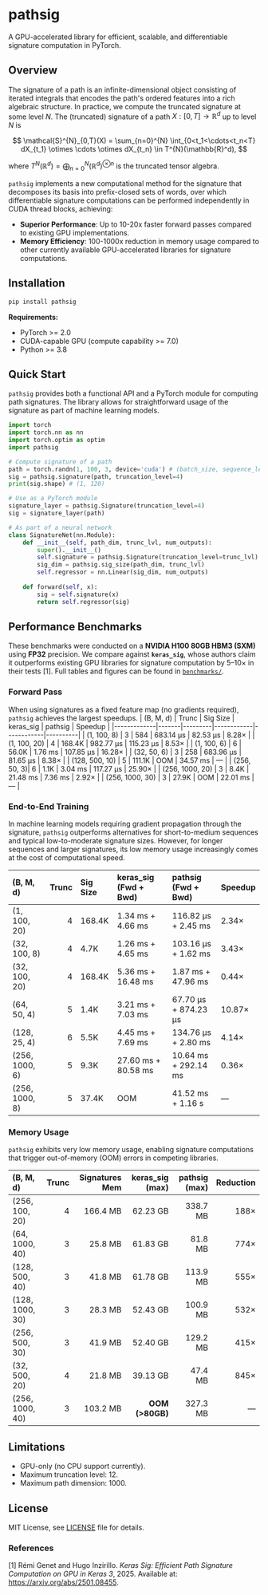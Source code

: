 # pathsig
A GPU-accelerated library for efficient, scalable, and differentiable signature computation in PyTorch.

## Overview
The signature of a path is an infinite-dimensional object consisting of iterated integrals that encodes the path's ordered features into a rich algebraic structure. In practice, we compute the truncated signature at some level $N$. The (truncated) signature of a path $X: [0,T] \to \mathbb{R}^d$ up to level $N$ is

$$
\mathcal{S}^{N}_{0,T}(X)
= \sum_{n=0}^{N} \int_{0<t_1<\cdots<t_n<T}
 dX_{t_1} \otimes \cdots \otimes dX_{t_n}
\in T^{N}(\mathbb{R}^d),
$$

where $T^{N}(\mathbb{R}^d) = \bigoplus_{n=0}^{N} (\mathbb{R}^d)^{\otimes n}$ is the truncated tensor algebra.

`pathsig` implements a new computational method for the signature that decomposes its basis into prefix-closed sets of words, over which differentiable signature computations can be performed independently in CUDA thread blocks, achieving:
- **Superior Performance**: Up to 10-20x faster forward passes compared to existing GPU implementations.
- **Memory Efficiency**: 100-1000x reduction in memory usage compared to other currently available GPU-accelerated libraries for signature computations.




## Installation
```bash
pip install pathsig
```

**Requirements:**
- PyTorch >= 2.0
- CUDA-capable GPU (compute capability >= 7.0)
- Python >= 3.8

## Quick Start
`pathsig` provides both a functional API and a PyTorch module for computing path signatures. The library allows for straightforward usage of the signature as part of machine learning models.


```python
import torch
import torch.nn as nn
import torch.optim as optim
import pathsig

# Compute signature of a path
path = torch.randn(1, 100, 3, device='cuda') # (batch_size, sequence_length, path_dim)
sig = pathsig.signature(path, truncation_level=4)
print(sig.shape) # (1, 120)

# Use as a PyTorch module
signature_layer = pathsig.Signature(truncation_level=4)
sig = signature_layer(path)

# As part of a neural network 
class SignatureNet(nn.Module):
    def __init__(self, path_dim, trunc_lvl, num_outputs):
        super().__init__()
        self.signature = pathsig.Signature(truncation_level=trunc_lvl)
        sig_dim = pathsig.sig_size(path_dim, trunc_lvl)
        self.regressor = nn.Linear(sig_dim, num_outputs)
 
    def forward(self, x):
        sig = self.signature(x)
        return self.regressor(sig)
```

## Performance Benchmarks
These benchmarks were conducted on a **NVIDIA H100 80GB HBM3 (SXM)** using **FP32** precision. We compare against **`keras_sig`**, whose authors claim it outperforms existing GPU libraries for signature computation by 5–10× in their tests [1]. Full tables and figures can be found in [`benchmarks/`](./benchmarks/).

### Forward Pass
When using signatures as a fixed feature map (no gradients required), `pathsig` achieves the largest speedups.
| (B, M, d)   | Trunc | Sig Size | keras_sig  | pathsig    | Speedup  |
|-------------|-------|---------|------------|------------|----------|
| (1, 100, 8)     |       3 | 584       | 683.14 μs   | 82.53 μs  | 8.28×     |
| (1, 100, 20)    |       4 | 168.4K    | 982.77 μs   | 115.23 μs | 8.53×     |
| (1, 100, 6)     |       6 | 56.0K     | 1.76 ms     | 107.85 μs | 16.28×    |
| (32, 50, 6) | 3     | 258     | 683.96 μs  | 81.65 μs   | 8.38×   |
| (128, 500, 10)  |       5 | 111.1K    | OOM         | 34.57 ms  | —         |
| (256, 50, 3)| 6     | 1.1K    | 3.04 ms    | 117.27 μs  | 25.90×  |
| (256, 1000, 20) | 3 | 8.4K  | 21.48 ms   | 7.36 ms    | 2.92×   |
| (256, 1000, 30) | 3 | 27.9K | OOM        | 22.01 ms   | —       |


### End-to-End Training
In machine learning models requiring gradient propagation through the signature, `pathsig` outperforms alternatives for short-to-medium sequences and typical low-to-moderate signature sizes. However, for longer sequences and larger signatures, its low memory usage increasingly comes at the cost of computational speed.

| (B, M, d)       |   Trunc | Sig Size   | keras_sig (Fwd + Bwd)  | pathsig (Fwd + Bwd)   | Speedup   |
|:----------------|--------:|:-----------|:----------------|:--------------|:----------|
| (1, 100, 20)    |       4 | 168.4K     | 1.34 ms + 4.66 ms | 116.82 μs + 2.45 ms       | 2.34×     |
| (32, 100, 8)    |       4 | 4.7K       | 1.26 ms + 4.65 ms         | 103.16 μs + 1.62 ms       | 3.43×     |
| (32, 100, 20)   |       4 | 168.4K     | 5.36 ms + 16.48 ms        | 1.87 ms + 47.96 ms      | 0.44×     |
| (64, 50, 4)     |       5 | 1.4K       | 3.21 ms + 7.03 ms         | 67.70 μs + 874.23 μs     | 10.87×    |
| (128, 25, 4)    |       6 | 5.5K       | 4.45 ms + 7.69 ms         | 134.76 μs + 2.80 ms       | 4.14×     |
| (256, 1000, 6)  |       5 | 9.3K       | 27.60 ms + 80.58 ms       | 10.64 ms + 292.14 ms     | 0.36×     |
| (256, 1000, 8)  |       5 | 37.4K      | OOM                       | 41.52 ms + 1.16 s        | —         | 

### Memory Usage
`pathsig` exhibits very low memory usage, enabling signature computations that trigger out-of-memory (OOM) errors in competing libraries.

| (B, M, d)      | Trunc | Signatures Mem | keras_sig (max) | pathsig (max) | Reduction |
|:---------------|------:|---------:|----------------:|--------------:|----------:|
| (256, 100, 20) |     4 | 166.4 MB | 62.23 GB        | 338.7 MB      | 188×      |
| (64, 1000, 40) |     3 | 25.8 MB  | 61.83 GB        | 81.8 MB       | 774×      |
| (128, 500, 40) |     3 | 41.8 MB  | 61.78 GB        | 113.9 MB      | 555×      |
| (128, 1000, 30)|     3 | 28.3 MB  | 52.43 GB        | 100.9 MB      | 532×      |
| (256, 500, 30) |     3 | 41.9 MB  | 52.40 GB        | 129.2 MB      | 415×      |
| (32, 500, 20)  |     4 | 21.8 MB  | 39.13 GB        | 47.4 MB       | 845×      |
| (256, 1000, 40)|     3 | 103.2 MB | **OOM (>80GB)**         | 327.3 MB      | —         |



## Limitations
- GPU-only (no CPU support currently).
- Maximum truncation level: 12.
- Maximum path dimension: 1000.


## License
MIT License, see [LICENSE](LICENSE) file for details.

### References
[1] Rémi Genet and Hugo Inzirillo. *Keras Sig: Efficient Path Signature Computation on GPU in Keras 3*, 2025. Available at: https://arxiv.org/abs/2501.08455.
